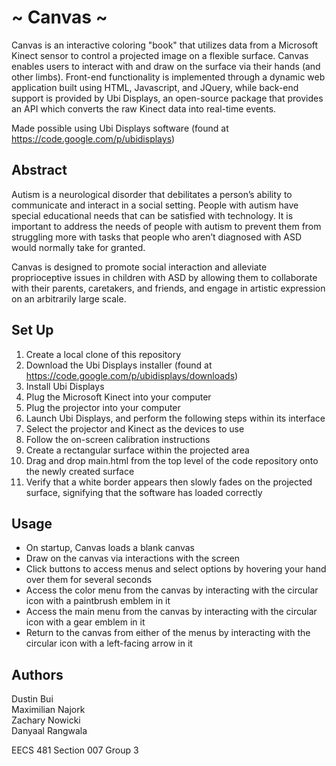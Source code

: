 ~ Canvas ~
===============
Canvas is an interactive coloring "book" that utilizes data from a Microsoft
Kinect sensor to control a projected image on a flexible surface. Canvas
enables users to interact with and draw on the surface via their hands (and
other limbs). Front-end functionality is implemented through a dynamic web
application built using HTML, Javascript, and JQuery, while back-end support is
provided by Ubi Displays, an open-source package that provides an API which
converts the raw Kinect data into real-time events.

Made possible using Ubi Displays software (found at https://code.google.com/p/ubidisplays)


Abstract
---------------
Autism is a neurological disorder that debilitates a person’s ability to
communicate and interact in a social setting. People with autism have special
educational needs that can be satisfied with technology. It is important to
address the needs of people with autism to prevent them from struggling more
with tasks that people who aren’t diagnosed with ASD would normally take for
granted.

Canvas is designed to promote social interaction and alleviate proprioceptive
issues in children with ASD by allowing them to collaborate with their parents,
caretakers, and friends, and engage in artistic expression on an arbitrarily
large scale.


Set Up
---------------
1. Create a local clone of this repository
2. Download the Ubi Displays installer (found at https://code.google.com/p/ubidisplays/downloads)
3. Install Ubi Displays
4. Plug the Microsoft Kinect into your computer
5. Plug the projector into your computer
6. Launch Ubi Displays, and perform the following steps within its interface
7. Select the projector and Kinect as the devices to use
8. Follow the on-screen calibration instructions
9. Create a rectangular surface within the projected area
10. Drag and drop main.html from the top level of the code repository onto the newly created surface
11. Verify that a white border appears then slowly fades on the projected surface, signifying that the software has loaded correctly


Usage
---------------
* On startup, Canvas loads a blank canvas
* Draw on the canvas via interactions with the screen
* Click buttons to access menus and select options by hovering your hand over them for several seconds
* Access the color menu from the canvas by interacting with the circular icon with a paintbrush emblem in it
* Access the main menu from the canvas by interacting with the circular icon with a gear emblem in it
* Return to the canvas from either of the menus by interacting with the circular icon with a left-facing arrow in it


Authors
---------------
Dustin Bui  
Maximilian Najork  
Zachary Nowicki  
Danyaal Rangwala  

EECS 481 Section 007 Group 3

